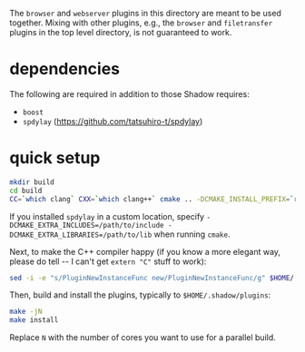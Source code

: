 The `browser` and `webserver` plugins in this directory are meant to
be used together. Mixing with other plugins, e.g., the `browser` and
`filetransfer` plugins in the top level directory, is not guaranteed
to work.

# dependencies

The following are required in addition to those Shadow requires:

* `boost`
* `spdylay` (https://github.com/tatsuhiro-t/spdylay)

# quick setup

```bash
mkdir build
cd build
CC=`which clang` CXX=`which clang++` cmake .. -DCMAKE_INSTALL_PREFIX=`readlink -f ~`/.shadow
```

If you installed `spdylay` in a custom location, specify `-DCMAKE_EXTRA_INCLUDES=/path/to/include -DCMAKE_EXTRA_LIBRARIES=/path/to/lib` when running `cmake`.

Next, to make the C++ compiler happy (if you know a more elegant way, please do tell -- I can't get `extern "C"` stuff to work):

```bash
sed -i -e "s/PluginNewInstanceFunc new/PluginNewInstanceFunc/g" $HOME/.shadow/include/shd-library.h
```

Then, build and install the plugins, typically to `$HOME/.shadow/plugins`:

```bash
make -jN
make install
```

Replace `N` with the number of cores you want to use for a parallel build.
